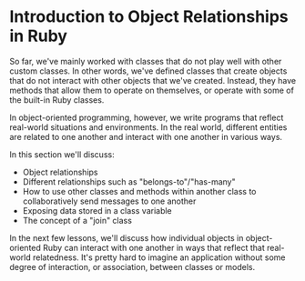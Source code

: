 # Introduction to Object Relationships in Ruby

So far, we've mainly worked with classes that do not play well with other custom
classes. In other words, we've defined classes that create objects that do not
interact with other objects that we've created. Instead, they have methods that
allow them to operate on themselves, or operate with some of the built-in Ruby
classes.

In object-oriented programming, however, we write programs that reflect
real-world situations and environments. In the real world, different entities
are related to one another and interact with one another in various ways.

In this section we'll discuss:

* Object relationships
* Different relationships such as "belongs-to"/"has-many"
* How to use other classes and methods within another class to collaboratively
  send messages to one another
* Exposing data stored in a class variable
* The concept of a "join" class

In the next few lessons, we'll discuss how individual objects in object-oriented
Ruby can interact with one another in ways that reflect that real-world
relatedness. It's pretty hard to imagine an application without some degree of
interaction, or association, between classes or models.

